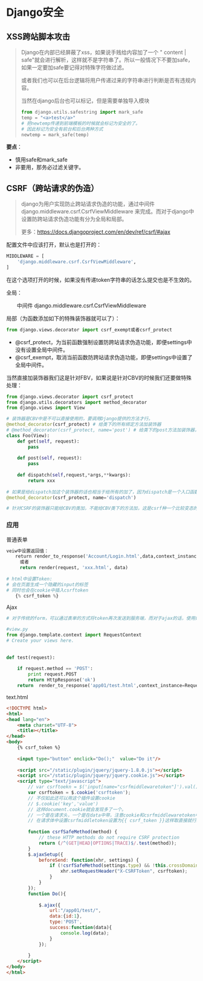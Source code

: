 # Django安全

## XSS跨站脚本攻击

> Django在内部已经屏蔽了xss，如果说手贱给内容加了一个 " content | safe"就会进行解析，这样就不是字符串了。所以一般情况下不要加safe，如果一定要加safe要记得对特殊字符做过滤。
>
> 或者我们也可以在后台逻辑将用户传递过来的字符串进行判断是否有违规内容。
>
> 当然在django后台也可以标记，但是需要单独导入模块
>
> ```python
> from django.utils.safestring import mark_safe
> temp = "<a>test</a>"
> # 把newtemp传递到前端模板的时候就会标记为安全的了。
> # 因此标记为安全有前台和后台两种方式
> newtemp = mark_safe(temp)
> ```

**要点**：

- 慎用safe和mark_safe
- 非要用，那务必过滤关键字。

## CSRF（跨站请求的伪造）

> django为用户实现防止跨站请求伪造的功能，通过中间件 django.middleware.csrf.CsrfViewMiddleware 来完成。而对于django中设置防跨站请求伪造功能有分为全局和局部。
>
> 更多：https://docs.djangoproject.com/en/dev/ref/csrf/#ajax

配置文件中应该打开，默认也是打开的：

```python
MIDDLEWARE = [
    'django.middleware.csrf.CsrfViewMiddleware',
]
```

在这个选项打开的时候，如果没有传递token字符串的话怎么提交也是不生效的。

全局：

　　中间件 django.middleware.csrf.CsrfViewMiddleware

局部（为函数添加如下的特殊装饰器就可以了）：

```python
from django.views.decorator import csrf_exempt或者csrf_protect
```

- @csrf_protect，为当前函数强制设置防跨站请求伪造功能，即便settings中没有设置全局中间件。
- @csrf_exempt，取消当前函数防跨站请求伪造功能，即便settings中设置了全局中间件。

当然直接加装饰器我们这是针对FBV，如果说是针对CBV的时候我们还要做特殊处理：

```python
from django.views.decorator import csrf_protect
from django.utils.decorators import method_decorator
from django.views import View

# 装饰器是CBV中是不可以直接使用的，要调用Django提供的方法才行。
@method_decorator(csrf_protect) # 给类下的所有绑定方法加装饰器
# @method_decorator(csrf_protect, name='post') # 给类下的post方法加装饰器，name是谁就是给谁装饰,可以写多个，写多行就行了，多个装饰器。
class Foo(View):
    def get(self, request):
        pass
    
    def post(self, request):
        pass
    
    def dispatch(self,request,*args,**kwargs):
        return xxx
    
# 如果是给dispatch加这个装饰器的话也相当于给所有的加了，因为dispatch是一个入口函数，有dispatch的时候是优先找到dispatch然后通过反射找的POST或者GET方法。
@method_decorator(csrf_protect, name='dispatch')

# 针对CSRF的装饰器只能给CBV的类加，不能给CBV类下的方法加，这是csrf种一个比较变态的规定。我们自己自定义的装饰器应该是ok的
```

### 应用

普通表单

```python
veiw中设置返回值：
　　return render_to_response('Account/Login.html',data,context_instance=RequestContext(request))　　
     或者
     return render(request, 'xxx.html', data)
  
# html中设置Token:
# 会在页面生成一个隐藏的input的标签
# 同时也会在cookie中插入csrftoken
　　{% csrf_token %}
```

Ajax

```python
# 对于传统的form，可以通过表单的方式将token再次发送到服务端，而对于ajax的话，使用如下方式。

#view.py
from django.template.context import RequestContext
# Create your views here.
  
  
def test(request):
  
    if request.method == 'POST':
        print request.POST
        return HttpResponse('ok')
    return  render_to_response('app01/test.html',context_instance=RequestContext(request))
```

text.html

```html
<!DOCTYPE html>
<html>
<head lang="en">
    <meta charset="UTF-8">
    <title></title>
</head>
<body>
    {% csrf_token %}
  
    <input type="button" onclick="Do();"  value="Do it"/>
  
    <script src="/static/plugin/jquery/jquery-1.8.0.js"></script>
    <script src="/static/plugin/jquery/jquery.cookie.js"></script>
    <script type="text/javascript">
        // var csrftoekn = $('input[name="csrfmiddlewaretoken"]').val()
        var csrftoken = $.cookie('csrftoken');
        // 不仅如此还可以用这个插件设置cookie
        // $.cookie('key','value')
        // 这样document.cookie就会发现多了一个。
        // 一个是在请求头，一个是在data中带，注意cookie和csrfmiddlewaretoken中的值是不一样的
        // 在请求体中设置csrfmiddletoken设置为{{ csrf_token }}这样取直接就行。
  
        function csrfSafeMethod(method) {
            // these HTTP methods do not require CSRF protection
            return (/^(GET|HEAD|OPTIONS|TRACE)$/.test(method));
        }
        $.ajaxSetup({
            beforeSend: function(xhr, settings) {
                if (!csrfSafeMethod(settings.type) && !this.crossDomain) {
                    xhr.setRequestHeader("X-CSRFToken", csrftoken);
                }
            }
        });
        function Do(){
  
            $.ajax({
                url:"/app01/test/",
                data:{id:1},
                type:'POST',
                success:function(data){
                    console.log(data);
                }
            });
  
        }
    </script>
</body>
</html>
```

